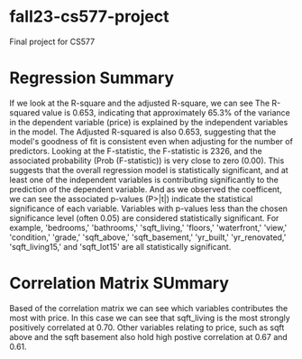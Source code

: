 # fall23-cs577-project
Final project for CS577

# Regression Summary 
If we look at the R-square and the adjusted R-square, we can see The R-squared value is 0.653, indicating that approximately 65.3% of the variance in the dependent variable (price) is explained by the independent variables in the model. The Adjusted R-squared is also 0.653, suggesting that the model's goodness of fit is consistent even when adjusting for the number of predictors. Looking at the F-statistic, the F-statistic is 2326, and the associated probability (Prob (F-statistic)) is very close to zero (0.00). This suggests that the overall regression model is statistically significant, and at least one of the independent variables is contributing significantly to the prediction of the dependent variable. And as we observed the coefficent, we can see the associated p-values (P>|t|) indicate the statistical significance of each variable. Variables with p-values less than the chosen significance level (often 0.05) are considered statistically significant. For example, 'bedrooms,' 'bathrooms,' 'sqft_living,' 'floors,' 'waterfront,' 'view,' 'condition,' 'grade,' 'sqft_above,' 'sqft_basement,' 'yr_built,' 'yr_renovated,' 'sqft_living15,' and 'sqft_lot15' are all statistically significant.

# Correlation Matrix SUmmary 
Based of the correlation matrix we can see which variables contributes the most with price. In this case we can see that sqft_living is the most strongly positively correlated at 0.70. Other variables relating to price, such as sqft above and the sqft basement also hold high postive correlation at 0.67 and 0.61.
